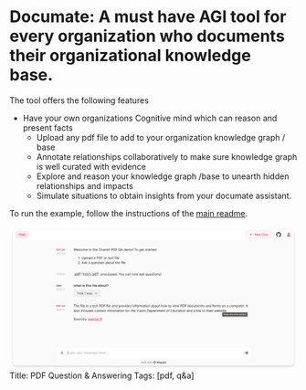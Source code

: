 # Documate: A must have AGI tool for every organization who documents their organizational knowledge base.

The tool offers the following features

- Have your own organizations Cognitive mind which can reason and present facts 
    - Upload any pdf file to add to your organization knowledge graph / base
    - Annotate relationships collaboratively to make sure knowledge graph is well curated with evidence
    - Explore and reason your knowledge graph /base to unearth hidden relationships and impacts
    - Simulate situations to obtain insights from your documate assistant.

To run the example, follow the instructions of the [main readme](/README.md).

![Rendering](./rendering.png)
Title: PDF Question & Answering
Tags: [pdf, q&a]
